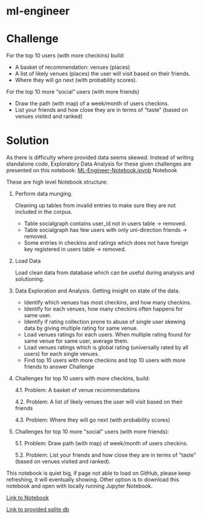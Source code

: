 # ml-engineer

# Challenge

For the top 10 users (with more checkins) build:
- A basket of recommendation: venues (places)
- A list of likely venues (places) the user will visit based on their friends.
- Where they will go next (with probability scores).

For the top 10 more “social” users (with more friends)
- Draw the path (with map) of a week/month of users checkins.
- List your friends and how close they are in terms of “taste” (based on venues visited and ranked)

# Solution

As there is difficulty where provided data seems skewed. Instead of writing standalone code, Exploratory Data Analysis for these given challenges are presented on this notebook: [ML-Engineer-Notebook.ipynb](ML-Engineer-Notebook.ipynb) Notebook

These are high level Notebook structure:

1. Perform data munging.

    Cleaning up tables from invalid entries to make sure they are not included in the corpus.

    - Table socialgraph contains user_id not in users table -> removed.
    - Table socialgraph has few users with only uni-direction friends -> removed.
    - Some entries in checkins and ratings which does not have foreign key registered in users table -> removed.

2. Load Data

    Load clean data from database which can be useful during analysis and solutioning.

3. Data Exploration and Analysis. Getting insight on state of the data.
    - Identify which venues has most checkins, and how many checkins.
    - Identify for each venues, how many checkins often happens for same user.
    - Identify if rating collection prone to abuse of single user skewing data by giving multiple rating for same venue.
    - Load venues ratings for each users. When multiple rating found for same venue for same user, average them.
    - Load venues ratings which is global rating (universally rated by all users) for each single venues.
    - Find top 10 users with more checkins and top 10 users with more friends to answer Challenge

4. Challenges for top 10 users with more checkins, build:

    4.1. Problem: A basket of venue recommendations

    4.2. Problem: A list of likely venues the user will visit based on their friends

    4.3. Problem: Where they will go next (with probability scores)

5. Challenges for top 10 more "social" users (with more friends):

    5.1. Problem: Draw path (with map) of week/month of users checkins.

    5.2. Problem: List your friends and how close they are in terms of "taste" (based on venues visited and ranked).

This notebook is quiet big, if page not able to load on GitHub, please keep refreshing, it will eventually showing.
Other option is to download this notebook and open with locally running Jupyter Notebook.

[Link to Notebook](ML-Engineer-Notebook.ipynb)

[Link to provided sqlite db](https://mltestpublicdata.s3-ap-southeast-1.amazonaws.com/fsdata.db.zip)
